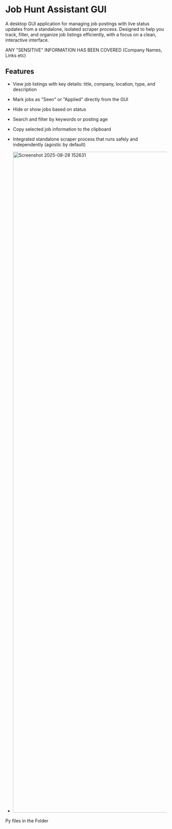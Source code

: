# Job Hunt Assistant GUI

A desktop GUI application for managing job postings with live status updates from a standalone, isolated scraper process. Designed to help you track, filter, and organize job listings efficiently, with a focus on a clean, interactive interface.

ANY "SENSITIVE" INFORMATION HAS BEEN COVERED (Company Names, Links etc)

## Features

- View job listings with key details: title, company, location, type, and description  
- Mark jobs as "Seen" or "Applied" directly from the GUI  
- Hide or show jobs based on status  
- Search and filter by keywords or posting age  
- Copy selected job information to the clipboard  
- Integrated standalone scraper process that runs safely and independently (agostic by default)

- <img width="3839" height="2061" alt="Screenshot 2025-08-28 152631" src="https://github.com/user-attachments/assets/58c23104-5914-4ede-8ed5-589d1163d06e" />

Py files in the Folder
